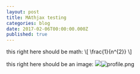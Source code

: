 ```yaml
---
layout: post
title: MAthjax testing
categories: blog
date: 2017-02-06T00:00:00.000Z
published: true
---
```


this right here should be math:
\\[ \frac{1}{n^{2}} \\]

this right here should be an image:
![]({{site.baseurl}}/_posts/blog/profile.png)![profile.png]({{site.baseurl}}/_posts/blog/profile.png)

